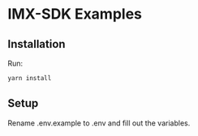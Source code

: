 # IMX-SDK Examples

## Installation
Run:
```sh
yarn install
```

## Setup
Rename .env.example to .env and fill out the variables.